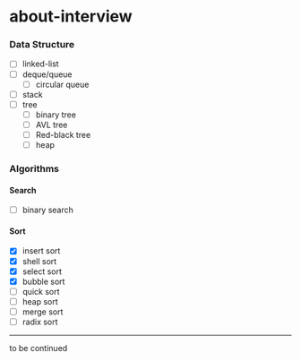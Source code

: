 # about-interview

### Data Structure

- [ ] linked-list
- [ ] deque/queue
  - [ ] circular queue
- [ ] stack
- [ ] tree 
  - [ ] binary tree
  - [ ] AVL tree
  - [ ] Red-black tree
  - [ ] heap

### Algorithms

#### Search

- [ ] binary search

#### Sort

- [x] insert sort
- [x] shell sort
- [x] select sort
- [x] bubble sort
- [ ] quick sort
- [ ] heap sort
- [ ] merge sort
- [ ] radix sort

---

to be continued
